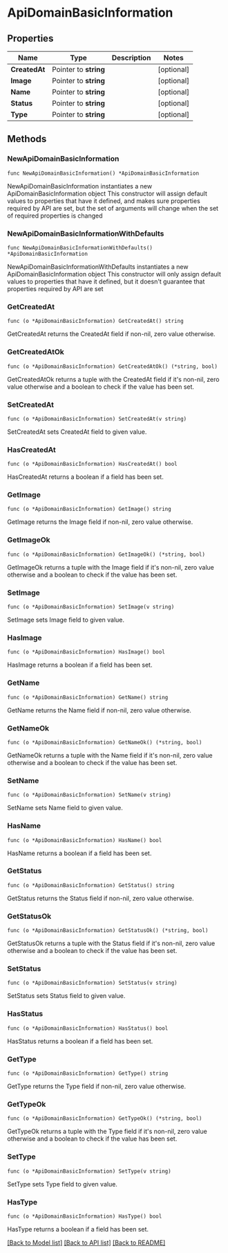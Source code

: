# ApiDomainBasicInformation

## Properties

Name | Type | Description | Notes
------------ | ------------- | ------------- | -------------
**CreatedAt** | Pointer to **string** |  | [optional] 
**Image** | Pointer to **string** |  | [optional] 
**Name** | Pointer to **string** |  | [optional] 
**Status** | Pointer to **string** |  | [optional] 
**Type** | Pointer to **string** |  | [optional] 

## Methods

### NewApiDomainBasicInformation

`func NewApiDomainBasicInformation() *ApiDomainBasicInformation`

NewApiDomainBasicInformation instantiates a new ApiDomainBasicInformation object
This constructor will assign default values to properties that have it defined,
and makes sure properties required by API are set, but the set of arguments
will change when the set of required properties is changed

### NewApiDomainBasicInformationWithDefaults

`func NewApiDomainBasicInformationWithDefaults() *ApiDomainBasicInformation`

NewApiDomainBasicInformationWithDefaults instantiates a new ApiDomainBasicInformation object
This constructor will only assign default values to properties that have it defined,
but it doesn't guarantee that properties required by API are set

### GetCreatedAt

`func (o *ApiDomainBasicInformation) GetCreatedAt() string`

GetCreatedAt returns the CreatedAt field if non-nil, zero value otherwise.

### GetCreatedAtOk

`func (o *ApiDomainBasicInformation) GetCreatedAtOk() (*string, bool)`

GetCreatedAtOk returns a tuple with the CreatedAt field if it's non-nil, zero value otherwise
and a boolean to check if the value has been set.

### SetCreatedAt

`func (o *ApiDomainBasicInformation) SetCreatedAt(v string)`

SetCreatedAt sets CreatedAt field to given value.

### HasCreatedAt

`func (o *ApiDomainBasicInformation) HasCreatedAt() bool`

HasCreatedAt returns a boolean if a field has been set.

### GetImage

`func (o *ApiDomainBasicInformation) GetImage() string`

GetImage returns the Image field if non-nil, zero value otherwise.

### GetImageOk

`func (o *ApiDomainBasicInformation) GetImageOk() (*string, bool)`

GetImageOk returns a tuple with the Image field if it's non-nil, zero value otherwise
and a boolean to check if the value has been set.

### SetImage

`func (o *ApiDomainBasicInformation) SetImage(v string)`

SetImage sets Image field to given value.

### HasImage

`func (o *ApiDomainBasicInformation) HasImage() bool`

HasImage returns a boolean if a field has been set.

### GetName

`func (o *ApiDomainBasicInformation) GetName() string`

GetName returns the Name field if non-nil, zero value otherwise.

### GetNameOk

`func (o *ApiDomainBasicInformation) GetNameOk() (*string, bool)`

GetNameOk returns a tuple with the Name field if it's non-nil, zero value otherwise
and a boolean to check if the value has been set.

### SetName

`func (o *ApiDomainBasicInformation) SetName(v string)`

SetName sets Name field to given value.

### HasName

`func (o *ApiDomainBasicInformation) HasName() bool`

HasName returns a boolean if a field has been set.

### GetStatus

`func (o *ApiDomainBasicInformation) GetStatus() string`

GetStatus returns the Status field if non-nil, zero value otherwise.

### GetStatusOk

`func (o *ApiDomainBasicInformation) GetStatusOk() (*string, bool)`

GetStatusOk returns a tuple with the Status field if it's non-nil, zero value otherwise
and a boolean to check if the value has been set.

### SetStatus

`func (o *ApiDomainBasicInformation) SetStatus(v string)`

SetStatus sets Status field to given value.

### HasStatus

`func (o *ApiDomainBasicInformation) HasStatus() bool`

HasStatus returns a boolean if a field has been set.

### GetType

`func (o *ApiDomainBasicInformation) GetType() string`

GetType returns the Type field if non-nil, zero value otherwise.

### GetTypeOk

`func (o *ApiDomainBasicInformation) GetTypeOk() (*string, bool)`

GetTypeOk returns a tuple with the Type field if it's non-nil, zero value otherwise
and a boolean to check if the value has been set.

### SetType

`func (o *ApiDomainBasicInformation) SetType(v string)`

SetType sets Type field to given value.

### HasType

`func (o *ApiDomainBasicInformation) HasType() bool`

HasType returns a boolean if a field has been set.


[[Back to Model list]](../README.md#documentation-for-models) [[Back to API list]](../README.md#documentation-for-api-endpoints) [[Back to README]](../README.md)


